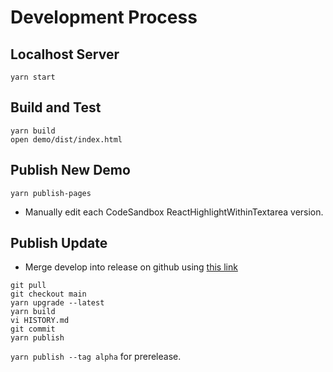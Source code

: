 # Development Process

## Localhost Server

```
yarn start
```

## Build and Test

```
yarn build
open demo/dist/index.html
```

## Publish New Demo

```
yarn publish-pages
```
* Manually edit each CodeSandbox ReactHighlightWithinTextarea version.


## Publish Update

* Merge develop into release on github using 
[this link](https://github.com/bonafideduck/react-highlight-within-textarea/pull/new/develop)

```
git pull
git checkout main
yarn upgrade --latest
yarn build
vi HISTORY.md
git commit
yarn publish
```

`yarn publish --tag alpha` for prerelease.
